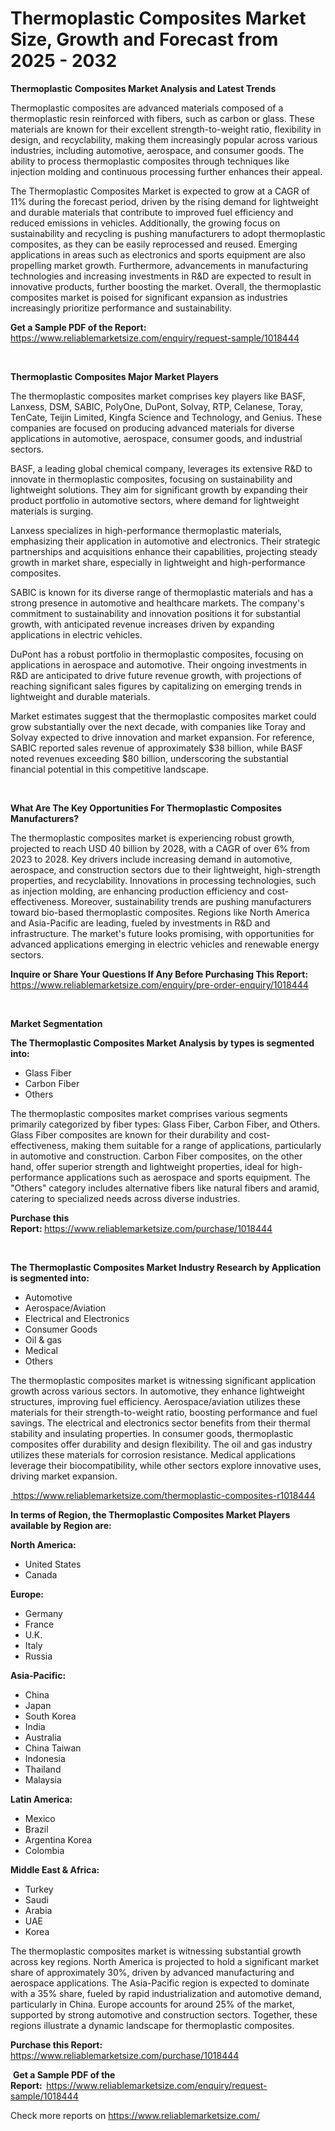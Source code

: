<p><h1>Thermoplastic Composites Market Size, Growth and Forecast from 2025 - 2032</h1></p><p><strong>Thermoplastic Composites Market Analysis and Latest Trends</strong></p>
<p><p>Thermoplastic composites are advanced materials composed of a thermoplastic resin reinforced with fibers, such as carbon or glass. These materials are known for their excellent strength-to-weight ratio, flexibility in design, and recyclability, making them increasingly popular across various industries, including automotive, aerospace, and consumer goods. The ability to process thermoplastic composites through techniques like injection molding and continuous processing further enhances their appeal.</p><p>The Thermoplastic Composites Market is expected to grow at a CAGR of 11% during the forecast period, driven by the rising demand for lightweight and durable materials that contribute to improved fuel efficiency and reduced emissions in vehicles. Additionally, the growing focus on sustainability and recycling is pushing manufacturers to adopt thermoplastic composites, as they can be easily reprocessed and reused. Emerging applications in areas such as electronics and sports equipment are also propelling market growth. Furthermore, advancements in manufacturing technologies and increasing investments in R&D are expected to result in innovative products, further boosting the market. Overall, the thermoplastic composites market is poised for significant expansion as industries increasingly prioritize performance and sustainability.</p></p>
<p><strong>Get a Sample PDF of the Report:&nbsp;</strong> <a href="https://www.reliablemarketsize.com/enquiry/request-sample/1018444?utm_campaign=1836&utm_medium=2&utm_source=Github&utm_content=ia&utm_term=30012025&utm_id=thermoplastic-composites">https://www.reliablemarketsize.com/enquiry/request-sample/1018444</a></p>
<p>&nbsp;</p>
<p><strong>Thermoplastic Composites Major Market Players</strong></p>
<p><p>The thermoplastic composites market comprises key players like BASF, Lanxess, DSM, SABIC, PolyOne, DuPont, Solvay, RTP, Celanese, Toray, TenCate, Teijin Limited, Kingfa Science and Technology, and Genius. These companies are focused on producing advanced materials for diverse applications in automotive, aerospace, consumer goods, and industrial sectors.</p><p>BASF, a leading global chemical company, leverages its extensive R&D to innovate in thermoplastic composites, focusing on sustainability and lightweight solutions. They aim for significant growth by expanding their product portfolio in automotive sectors, where demand for lightweight materials is surging. </p><p>Lanxess specializes in high-performance thermoplastic materials, emphasizing their application in automotive and electronics. Their strategic partnerships and acquisitions enhance their capabilities, projecting steady growth in market share, especially in lightweight and high-performance composites.</p><p>SABIC is known for its diverse range of thermoplastic materials and has a strong presence in automotive and healthcare markets. The company's commitment to sustainability and innovation positions it for substantial growth, with anticipated revenue increases driven by expanding applications in electric vehicles.</p><p>DuPont has a robust portfolio in thermoplastic composites, focusing on applications in aerospace and automotive. Their ongoing investments in R&D are anticipated to drive future revenue growth, with projections of reaching significant sales figures by capitalizing on emerging trends in lightweight and durable materials.</p><p>Market estimates suggest that the thermoplastic composites market could grow substantially over the next decade, with companies like Toray and Solvay expected to drive innovation and market expansion. For reference, SABIC reported sales revenue of approximately $38 billion, while BASF noted revenues exceeding $80 billion, underscoring the substantial financial potential in this competitive landscape.</p></p>
<p>&nbsp;</p>
<p><strong>What Are The Key Opportunities For Thermoplastic Composites Manufacturers?</strong></p>
<p><p>The thermoplastic composites market is experiencing robust growth, projected to reach USD 40 billion by 2028, with a CAGR of over 6% from 2023 to 2028. Key drivers include increasing demand in automotive, aerospace, and construction sectors due to their lightweight, high-strength properties, and recyclability. Innovations in processing technologies, such as injection molding, are enhancing production efficiency and cost-effectiveness. Moreover, sustainability trends are pushing manufacturers toward bio-based thermoplastic composites. Regions like North America and Asia-Pacific are leading, fueled by investments in R&D and infrastructure. The market's future looks promising, with opportunities for advanced applications emerging in electric vehicles and renewable energy sectors.</p></p>
<p><strong>Inquire or Share Your Questions If Any Before Purchasing This Report:</strong> <a href="https://www.reliablemarketsize.com/enquiry/pre-order-enquiry/1018444?utm_campaign=1836&utm_medium=2&utm_source=Github&utm_content=ia&utm_term=30012025&utm_id=thermoplastic-composites">https://www.reliablemarketsize.com/enquiry/pre-order-enquiry/1018444</a></p>
<p>&nbsp;</p>
<p><strong>Market Segmentation</strong></p>
<p><strong>The Thermoplastic Composites Market Analysis by types is segmented into:</strong></p>
<p><ul><li>Glass Fiber</li><li>Carbon Fiber</li><li>Others</li></ul></p>
<p><p>The thermoplastic composites market comprises various segments primarily categorized by fiber types: Glass Fiber, Carbon Fiber, and Others. Glass Fiber composites are known for their durability and cost-effectiveness, making them suitable for a range of applications, particularly in automotive and construction. Carbon Fiber composites, on the other hand, offer superior strength and lightweight properties, ideal for high-performance applications such as aerospace and sports equipment. The "Others" category includes alternative fibers like natural fibers and aramid, catering to specialized needs across diverse industries.</p></p>
<p><strong>Purchase this Report:&nbsp;</strong><a href="https://www.reliablemarketsize.com/purchase/1018444?utm_campaign=1836&utm_medium=2&utm_source=Github&utm_content=ia&utm_term=30012025&utm_id=thermoplastic-composites">https://www.reliablemarketsize.com/purchase/1018444</a></p>
<p>&nbsp;</p>
<p><strong>The Thermoplastic Composites Market Industry Research by Application is segmented into:</strong></p>
<p><ul><li>Automotive</li><li>Aerospace/Aviation</li><li>Electrical and Electronics</li><li>Consumer Goods</li><li>Oil & gas</li><li>Medical</li><li>Others</li></ul></p>
<p><p>The thermoplastic composites market is witnessing significant application growth across various sectors. In automotive, they enhance lightweight structures, improving fuel efficiency. Aerospace/aviation utilizes these materials for their strength-to-weight ratio, boosting performance and fuel savings. The electrical and electronics sector benefits from their thermal stability and insulating properties. In consumer goods, thermoplastic composites offer durability and design flexibility. The oil and gas industry utilizes these materials for corrosion resistance. Medical applications leverage their biocompatibility, while other sectors explore innovative uses, driving market expansion.</p></p>
<p><a href="https://www.reliablemarketsize.com/thermoplastic-composites-r1018444?utm_campaign=1836&utm_medium=2&utm_source=Github&utm_content=ia&utm_term=30012025&utm_id=thermoplastic-composites">&nbsp;https://www.reliablemarketsize.com/thermoplastic-composites-r1018444</a></p>
<p><strong>In terms of Region, the Thermoplastic Composites Market Players available by Region are:</strong></p>
<p>
    <p> <strong> North America: </strong>
        <ul>
            <li>United States</li>
            <li>Canada</li>
        </ul>
        </p> 
    <p> <strong> Europe: </strong>
        <ul>
            <li>Germany</li>
            <li>France</li>
            <li>U.K.</li>
            <li>Italy</li>
            <li>Russia</li>
        </ul>
        </p> 
    <p> <strong> Asia-Pacific: </strong>
        <ul>
            <li>China</li>
            <li>Japan</li>
            <li>South Korea</li>
            <li>India</li>
            <li>Australia</li>
            <li>China Taiwan</li>
            <li>Indonesia</li>
            <li>Thailand</li>
            <li>Malaysia</li>
        </ul>
        </p> 
    <p> <strong> Latin America: </strong>
        <ul>
            <li>Mexico</li>
            <li>Brazil</li>
            <li>Argentina Korea</li>
            <li>Colombia</li>
        </ul>
        </p> 
    <p> <strong> Middle East & Africa: </strong>
        <ul>
            <li>Turkey</li>
            <li>Saudi</li>
            <li>Arabia</li>
            <li>UAE</li>
            <li>Korea</li>
        </ul>
    </p>
    </p>
<p><p>The thermoplastic composites market is witnessing substantial growth across key regions. North America is projected to hold a significant market share of approximately 30%, driven by advanced manufacturing and aerospace applications. The Asia-Pacific region is expected to dominate with a 35% share, fueled by rapid industrialization and automotive demand, particularly in China. Europe accounts for around 25% of the market, supported by strong automotive and construction sectors. Together, these regions illustrate a dynamic landscape for thermoplastic composites.</p></p>
<p><strong>Purchase this Report: </strong><a href="https://www.reliablemarketsize.com/purchase/1018444?utm_campaign=1836&utm_medium=2&utm_source=Github&utm_content=ia&utm_term=30012025&utm_id=thermoplastic-composites">https://www.reliablemarketsize.com/purchase/1018444</a></p>
<p>&nbsp;<strong>Get a Sample PDF of the Report:&nbsp;&nbsp;</strong><a href="https://www.reliablemarketsize.com/enquiry/request-sample/1018444?utm_campaign=1836&utm_medium=2&utm_source=Github&utm_content=ia&utm_term=30012025&utm_id=thermoplastic-composites">https://www.reliablemarketsize.com/enquiry/request-sample/1018444</a></p>
<p><strong></strong></p>
<p>Check more reports on <a href="https://www.reliablemarketsize.com/?utm_campaign=1836&utm_medium=2&utm_source=Github&utm_content=ia&utm_term=30012025&utm_id=thermoplastic-composites">https://www.reliablemarketsize.com/</a></p>